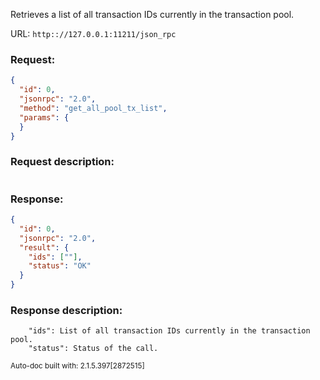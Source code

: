 Retrieves a list of all transaction IDs currently in the transaction pool.

URL: ```http:://127.0.0.1:11211/json_rpc```
### Request: 
```json
{
  "id": 0,
  "jsonrpc": "2.0",
  "method": "get_all_pool_tx_list",
  "params": {
  }
}
```
### Request description: 
```

```
### Response: 
```json
{
  "id": 0,
  "jsonrpc": "2.0",
  "result": {
    "ids": [""],
    "status": "OK"
  }
}
```
### Response description: 
```
    "ids": List of all transaction IDs currently in the transaction pool.
    "status": Status of the call.

```
<sub>Auto-doc built with: 2.1.5.397[2872515]</sub>